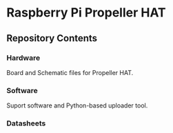Raspberry Pi Propeller HAT
==========================

## Repository Contents

### Hardware

Board and Schematic files for Propeller HAT.


### Software

Suport software and Python-based uploader tool.


### Datasheets


